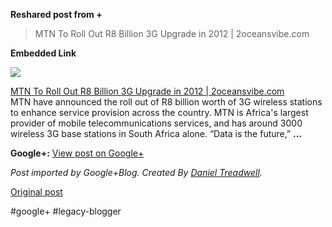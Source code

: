 <!--
date: '2011-11-11'
published: true
slug: 2011-11-mtn-to-roll-out-r8-billion-3g-upgrade
time_to_read: 5
title: MTN To Roll Out R8 Billion 3G Upgrade in 2012 | 2oceansvibe.com
-->

  
  
**Reshared post from +**  
> MTN To Roll Out R8 Billion 3G Upgrade in 2012 | 2oceansvibe.com

**Embedded Link**

  

![](http://images0-focus-opensocial.googleusercontent.com/gadgets/proxy?container=focus&gadget=a&resize_h=100&url=http%3A%2F%2Fmedia.2oceansvibe.com%2Fwp-content%2Fuploads%2F2011%2F11%2FMTN.jpg)

  
 [MTN To Roll Out R8 Billion 3G Upgrade in 2012 | 2oceansvibe.com](http://www.2oceansvibe.com/2011/11/10/mtn-to-roll-out-r8-billion-3g-upgrade-in-2012/)  
 MTN have announced the roll out of R8 billion worth of 3G wireless stations to enhance service provision across the country. MTN is Africa's largest provider of mobile telecommunications services, and has around 3000 wireless 3G base stations in South Africa alone. “Data is the future,” **...**

**Google+:** [View post on Google+](https://plus.google.com/103392016560023386646/posts/N1qvc9qibb5)

  
  
*Post imported by Google+Blog. Created By [Daniel Treadwell](http://minimali.se/).*

[Original post](https://ysfk.blogspot.com/2011/11/mtn-to-roll-out-r8-billion-3g-upgrade.html)

#google+ #legacy-blogger 